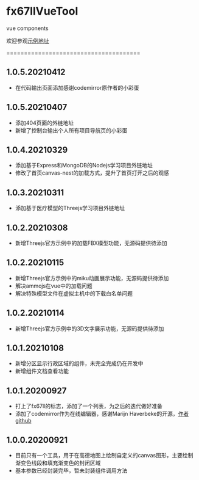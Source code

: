 # fx67llVueTool
vue components

欢迎参观[示例地址](http://ez13.top)

======================================

## 1.0.5.20210412
* 在代码输出页面添加感谢codemirror原作者的小彩蛋

## 1.0.5.20210407
* 添加404页面的外链地址
* 新增了控制台输出个人所有项目导航页的小彩蛋

## 1.0.4.20210329
* 添加基于Express和MongoDB的Nodejs学习项目外链地址
* 修改了首页canvas-nest的加载方式，提升了首页打开之后的观感

## 1.0.3.20210311
* 添加基于医疗模型的Threejs学习项目外链地址

## 1.0.2.20210308
* 新增Threejs官方示例中的加载FBX模型功能，无源码提供待添加

## 1.0.2.20210115
* 新增Threejs官方示例中的miku动画展示功能，无源码提供待添加
* 解决ammojs在vue中的加载问题
* 解决特殊模型文件在虚拟主机中的下载白名单问题

## 1.0.2.20210114
* 新增Threejs官方示例中的3D文字展示功能，无源码提供待添加

## 1.0.1.20210108
* 新增分区显示行政区域的组件，未完全完成仍在开发中
* 新增组件文档查看功能

## 1.0.1.20200927
* 打上了fx67ll的标志，添加了一个列表，为之后的迭代做好准备
* 添加了codemirror作为在线编辑器，感谢Marijn Haverbeke的开源，[作者github](https://github.com/marijnh)

## 1.0.0.20200921
* 目前只有一个工具，用于在高德地图上绘制自定义的canvas图形，主要绘制渐变色线段和填充渐变色的封闭区域
* 基本参数已经封装完毕，暂未封装组件调用方法